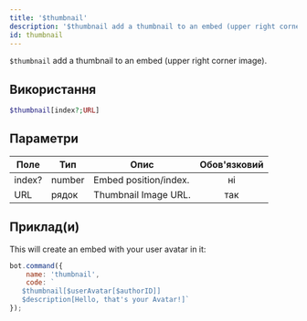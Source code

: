 ```yaml
---
title: '$thumbnail'
description: '$thumbnail add a thumbnail to an embed (upper right corner image).'
id: thumbnail
---
```


`$thumbnail` add a thumbnail to an embed (upper right corner image).

## Використання

```php
$thumbnail[index?;URL]
```

## Параметри

| Поле   | Тип    | Опис                  | Обов'язковий |
| ------ | ------ | --------------------- |:------------:|
| index? | number | Embed position/index. |      ні      |
| URL    | рядок  | Thumbnail Image URL.  |     так      |

## Приклад(и)

This will create an embed with your user avatar in it:

```javascript
bot.command({
    name: 'thumbnail',
    code: `
   $thumbnail[$userAvatar[$authorID]]
   $description[Hello, that's your Avatar!]`
});
```